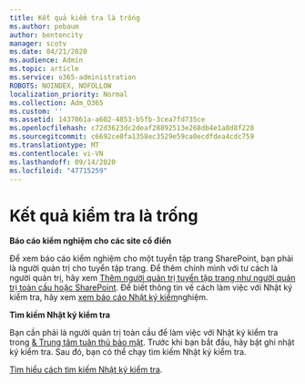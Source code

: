```yaml
---
title: Kết quả kiểm tra là trống
ms.author: pebaum
author: bentoncity
manager: scotv
ms.date: 04/21/2020
ms.audience: Admin
ms.topic: article
ms.service: o365-administration
ROBOTS: NOINDEX, NOFOLLOW
localization_priority: Normal
ms.collection: Adm_O365
ms.custom: ''
ms.assetid: 1437061a-a602-4853-b5fb-3cea7fd735ce
ms.openlocfilehash: c72d3623dc2deaf28892513e268db4e1a8d8f228
ms.sourcegitcommit: c6692ce0fa1358ec3529e59ca0ecdfdea4cdc759
ms.translationtype: MT
ms.contentlocale: vi-VN
ms.lasthandoff: 09/14/2020
ms.locfileid: "47715259"
---
```

# <a name="auditing-results-are-blank"></a>Kết quả kiểm tra là trống

 **Báo cáo kiểm nghiệm cho các site cổ điển**
  
Để xem báo cáo kiểm nghiệm cho một tuyển tập trang SharePoint, bạn phải là người quản trị cho tuyển tập trang. Để thêm chính mình với tư cách là người quản trị, hãy xem [Thêm người quản trị tuyển tập trang như người quản trị toàn cầu hoặc SharePoint](https://go.microsoft.com/fwlink/?linkid=869390). Để biết thông tin về cách làm việc với Nhật ký kiểm tra, hãy xem [xem báo cáo Nhật ký kiểm](https://go.microsoft.com/fwlink/?linkid=395237)nghiệm. 
  
 **Tìm kiếm Nhật ký kiểm tra**
  
Bạn cần phải là người quản trị toàn cầu để làm việc với Nhật ký kiểm tra trong [ &amp; Trung tâm tuân thủ bảo mật](https://protection.office.com). Trước khi bạn bắt đầu, hãy bật ghi nhật ký kiểm tra. Sau đó, bạn có thể chạy tìm kiếm Nhật ký kiểm tra. 
  
[Tìm hiểu cách tìm kiếm Nhật ký kiểm tra](https://go.microsoft.com/fwlink/?linkid=708432).
  

